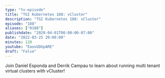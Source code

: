 ```yaml
---
type: "tv-episode"
title: "TGI Kubernetes 188: vCluster"
description: "TGI Kubernetes 188: vCluster"
episode: "188"
aliases: ["0188"]
publishdate: "2020-04-01T00:00:00-07:00"
date: "2022-03-25 20:00:00"
minutes: 120
youtube: "EaoxUDGpARE"
draft: "False"
---
```


Join Daniel Esponda and Derrik Campau to learn about running multi tenant virtual clusters with vCluster!
